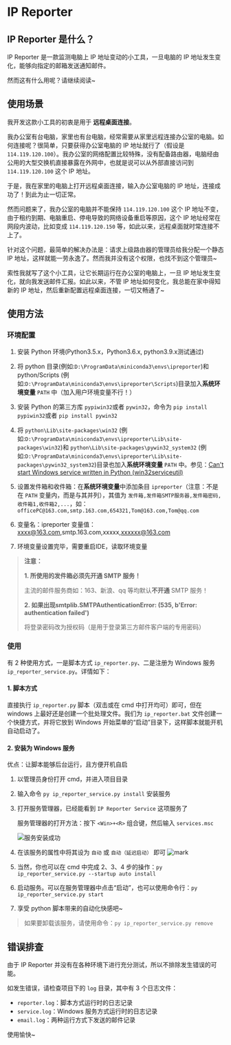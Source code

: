 # IP Reporter

## IP Reporter 是什么？

IP Reporter 是一款监测电脑上 IP 地址变动的小工具，一旦电脑的 IP 地址发生变化，能够向指定的邮箱发送通知邮件。

然而这有什么用呢？请继续阅读~

## 使用场景

我开发这款小工具的初衷是用于 **远程桌面连接**。

我办公室有台电脑，家里也有台电脑，经常需要从家里远程连接办公室的电脑。如何连接呢？很简单，只要获得办公室电脑的 IP 地址就行了（假设是 `114.119.120.100`）。我办公室的网络配置比较特殊，没有配备路由器，电脑经由公用的大型交换机直接暴露在外网中，也就是说可以从外部直接访问到 `114.119.120.100` 这个 IP 地址。

于是，我在家里的电脑上打开远程桌面连接，输入办公室电脑的 IP 地址，连接成功了！到此为止一切正常。

然而问题来了，我办公室的电脑并不能保持 `114.119.120.100` 这个 IP 地址不变，由于租约到期、电脑重启、停电导致的网络设备重启等原因，这个 IP 地址经常在网段内波动，比如变成 `114.119.120.150` 等，如此以来，远程桌面就时常连接不上了。

针对这个问题，最简单的解决办法是：请求上级路由器的管理员给我分配一个静态 IP 地址，这样就能一劳永逸了。然而我并没有这个权限，也找不到这个管理员~

索性我就写了这个小工具，让它长期运行在办公室的电脑上，一旦 IP 地址发生变化，就向我发送邮件汇报。如此以来，不管 IP 地址如何变化，我总能在家中得知新的 IP 地址，然后重新配置远程桌面连接，一切又畅通了~

## 使用方法

### 环境配置

1. 安装 Python 环境(Python3.5.x，Python3.6.x, python3.9.x测试通过)

2. 将 python 目录(例如:`D:\ProgramData\miniconda3\envs\ipreporter`)和 python/Scripts (例如:`D:\ProgramData\miniconda3\envs\ipreporter\Scripts`)目录加入**系统环境变量** `PATH` 中（加入用户环境变量不行！）

3. 安装 Python 的第三方库 `pypiwin32`或者 `pywin32`，命令为 `pip install pypiwin32`或者 `pip install pywin32`

4. 将 `python\Lib\site-packages\win32` (例如:`D:\ProgramData\miniconda3\envs\ipreporter\Lib\site-packages\win32`)和 `python\Lib\site-packages\pywin32_system32` (例如:`D:\ProgramData\miniconda3\envs\ipreporter\Lib\site-packages\pywin32_system32`)目录也加入**系统环境变量** `PATH` 中。参见：[Can't start Windows service written in Python (win32serviceutil)](https://stackoverflow.com/questions/8943371/cant-start-windows-service-written-in-python-win32serviceutil)

5. 设置发件箱和收件箱：在**系统环境变量**中添加条目 `ipreporter`（注意：不是在 `PATH` 变量内，而是与其并列），其值为 `发件箱,发件箱SMTP服务器,发件箱密码,收件箱1,收件箱2,...`，如：`officePC@163.com,smtp.163.com,654321,Tom@163.com,Tom@qq.com`

6. 变量名：ipreporter 变量值：xxxx@163.com,smtp.163.com,xxxxx,xxxxxx@163.com

7. 环境变量设置完毕，需要重启IDE，读取环境变量

> **注意：**
> 
> **1. 所使用的发件箱必须先开通 SMTP 服务！** 
> 
>    主流的邮件服务商如：163、新浪、qq 等均默认**不开通** SMTP 服务！
> 
> **2. 如果出现smtplib.SMTPAuthenticationError: (535, b'Error: authentication failed')**
>    
>    将登录密码改为授权码（是用于登录第三方邮件客户端的专用密码）
>

### 使用

有 2 种使用方式，一是脚本方式 `ip_reporter.py`、二是注册为 Windows 服务 `ip_reporter_service.py`。详情如下：

#### 1. 脚本方式

直接执行 `ip_reporter.py` 脚本（双击或在 cmd 中打开均可）即可，但在 windows 上最好还是创建一个批处理文件。我们为 `ip_reporter.bat` 文件创建一个快捷方式，并将它放到 Windows 开始菜单的“启动”目录下，这样脚本就能开机自动启动了。

#### 2. 安装为 Windows 服务

优点：让脚本能够后台运行，且方便开机自启

1. 以管理员身份打开 cmd，并进入项目目录

2. 输入命令 `py ip_reporter_service.py install` 安装服务

3. 打开服务管理器，已经能看到 `IP Reporter Service` 这项服务了

    服务管理器的打开方法：按下 `<Win>+<R>` 组合键，然后输入 `services.msc`

    ![服务安装成功](http://os09d5k4j.bkt.clouddn.com/image/170913/0iij34eiLJ.png?imageslim)

4. 在该服务的属性中将其设为 `自动` 或 `自动（延迟启动）` 即可
    ![mark](http://os09d5k4j.bkt.clouddn.com/image/170913/7BJKg444KA.png?imageslim)

5. 当然，你也可以在 cmd 中完成 2、3、4 步的操作：`py ip_reporter_service.py --startup auto install`

6. 启动服务。可以在服务管理器中点击“启动”，也可以使用命令行：`py ip_reporter_service.py start`

7. 享受 python 脚本带来的自动化快感吧~

> 如果要卸载该服务，请使用命令：`py ip_reporter_service.py remove`

## 错误排查

由于 IP Reporter 并没有在各种环境下进行充分测试，所以不排除发生错误的可能。

如发生错误，请检查项目下的 `log` 目录，其中有 3 个日志文件：

- `reporter.log`：脚本方式运行时的日志记录
- `service.log`：Windows 服务方式运行时的日志记录
- `email.log`：两种运行方式下发送的邮件记录

使用愉快~
